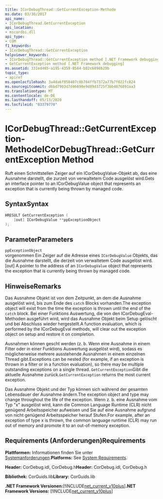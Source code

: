 ```yaml
---
title: ICorDebugThread::GetCurrentException-Methode
ms.date: 03/30/2017
api_name:
- ICorDebugThread.GetCurrentException
api_location:
- mscordbi.dll
api_type:
- COM
f1_keywords:
- ICorDebugThread::GetCurrentException
helpviewer_keywords:
- ICorDebugThread::GetCurrentException method [.NET Framework debugging]
- GetCurrentException method [.NET Framework debugging]
ms.assetid: 331ed465-a195-4359-8584-b82c6098b29b
topic_type:
- apiref
ms.openlocfilehash: 3a4da6f958407c0b704ffb7372a77b7f022fc824
ms.sourcegitcommit: d6bd7903d7d46698e9d89d3725f3bb4876891aa3
ms.translationtype: MT
ms.contentlocale: de-DE
ms.lasthandoff: 05/13/2020
ms.locfileid: "83379770"
---
```

# <a name="icordebugthreadgetcurrentexception-method"></a><span data-ttu-id="8113d-102">ICorDebugThread::GetCurrentException-Methode</span><span class="sxs-lookup"><span data-stu-id="8113d-102">ICorDebugThread::GetCurrentException Method</span></span>
<span data-ttu-id="8113d-103">Ruft einen Schnittstellen Zeiger auf ein ICorDebugValue-Objekt ab, das eine Ausnahme darstellt, die zurzeit von verwaltetem Code ausgelöst wird.</span><span class="sxs-lookup"><span data-stu-id="8113d-103">Gets an interface pointer to an ICorDebugValue object that represents an exception that is currently being thrown by managed code.</span></span>  
  
## <a name="syntax"></a><span data-ttu-id="8113d-104">Syntax</span><span class="sxs-lookup"><span data-stu-id="8113d-104">Syntax</span></span>  
  
```cpp  
HRESULT GetCurrentException (  
    [out] ICorDebugValue **ppExceptionObject  
);  
```  
  
## <a name="parameters"></a><span data-ttu-id="8113d-105">Parameter</span><span class="sxs-lookup"><span data-stu-id="8113d-105">Parameters</span></span>  
 `ppExceptionObject`  
 <span data-ttu-id="8113d-106">vorgenommen Ein Zeiger auf die Adresse eines `ICorDebugValue` Objekts, das die Ausnahme darstellt, die derzeit von verwaltetem Code ausgelöst wird.</span><span class="sxs-lookup"><span data-stu-id="8113d-106">[out] A pointer to the address of an `ICorDebugValue` object that represents the exception that is currently being thrown by managed code.</span></span>  
  
## <a name="remarks"></a><span data-ttu-id="8113d-107">Hinweise</span><span class="sxs-lookup"><span data-stu-id="8113d-107">Remarks</span></span>  
 <span data-ttu-id="8113d-108">Das Ausnahme Objekt ist von dem Zeitpunkt, an dem die Ausnahme ausgelöst wird, bis zum Ende des `catch` Blocks vorhanden.</span><span class="sxs-lookup"><span data-stu-id="8113d-108">The exception object will exist from the time the exception is thrown until the end of the `catch` block.</span></span> <span data-ttu-id="8113d-109">Bei einer Funktions Auswertung, die von den ICorDebugEval-Methoden ausgeführt wird, wird das Ausnahme Objekt beim Setup gelöscht und bei Abschluss wieder hergestellt.</span><span class="sxs-lookup"><span data-stu-id="8113d-109">A function evaluation, which is performed by the ICorDebugEval methods, will clear out the exception object on setup and restore it on completion.</span></span>  
  
 <span data-ttu-id="8113d-110">Ausnahmen können gescht werden (z. b. Wenn eine Ausnahme in einem Filter oder in einer Funktions Auswertung ausgelöst wird), sodass es möglicherweise mehrere ausstehende Ausnahmen in einem einzelnen Thread gibt.</span><span class="sxs-lookup"><span data-stu-id="8113d-110">Exceptions can be nested (for example, if an exception is thrown in a filter or in a function evaluation), so there may be multiple outstanding exceptions on a single thread.</span></span> <span data-ttu-id="8113d-111">`GetCurrentException`Gibt die aktuelle Ausnahme zurück.</span><span class="sxs-lookup"><span data-stu-id="8113d-111">`GetCurrentException` returns the most current exception.</span></span>  
  
 <span data-ttu-id="8113d-112">Das Ausnahme Objekt und der Typ können sich während der gesamten Lebensdauer der Ausnahme ändern.</span><span class="sxs-lookup"><span data-stu-id="8113d-112">The exception object and type may change throughout the life of the exception.</span></span> <span data-ttu-id="8113d-113">Wenn z. b. eine Ausnahme vom Typ "x" ausgelöst wird, kann die Common Language Runtime (CLR) nicht genügend Arbeitsspeicher aufweisen und Sie auf eine Ausnahme aufgrund von nicht genügend Arbeitsspeicher herauf Stufen.</span><span class="sxs-lookup"><span data-stu-id="8113d-113">For example, after an exception of type x is thrown, the common language runtime (CLR) may run out of memory and promote it to an out-of-memory exception.</span></span>  
  
## <a name="requirements"></a><span data-ttu-id="8113d-114">Requirements (Anforderungen)</span><span class="sxs-lookup"><span data-stu-id="8113d-114">Requirements</span></span>  
 <span data-ttu-id="8113d-115">**Plattformen:** Informationen finden Sie unter [Systemanforderungen](../../get-started/system-requirements.md).</span><span class="sxs-lookup"><span data-stu-id="8113d-115">**Platforms:** See [System Requirements](../../get-started/system-requirements.md).</span></span>  
  
 <span data-ttu-id="8113d-116">**Header:** CorDebug.idl, CorDebug.h</span><span class="sxs-lookup"><span data-stu-id="8113d-116">**Header:** CorDebug.idl, CorDebug.h</span></span>  
  
 <span data-ttu-id="8113d-117">**Bibliothek:** CorGuids.lib</span><span class="sxs-lookup"><span data-stu-id="8113d-117">**Library:** CorGuids.lib</span></span>  
  
 <span data-ttu-id="8113d-118">**.NET Framework Versionen:**[!INCLUDE[net_current_v10plus](../../../../includes/net-current-v10plus-md.md)]</span><span class="sxs-lookup"><span data-stu-id="8113d-118">**.NET Framework Versions:** [!INCLUDE[net_current_v10plus](../../../../includes/net-current-v10plus-md.md)]</span></span>
